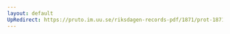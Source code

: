 ```yaml
---
layout: default
UpRedirect: https://pruto.im.uu.se/riksdagen-records-pdf/1871/prot-1871--ak--322/prot-1871--ak--322_015.pdf
---
```

